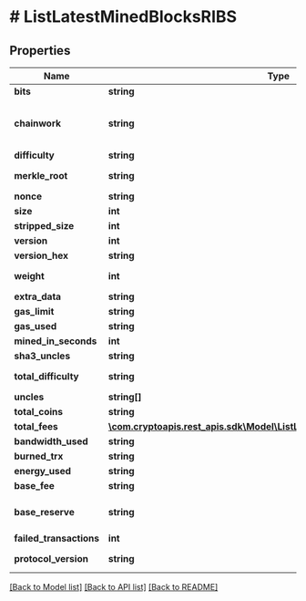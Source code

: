 # # ListLatestMinedBlocksRIBS

## Properties

Name | Type | Description | Notes
------------ | ------------- | ------------- | -------------
**bits** | **string** | Represents a specific sub-unit of Zcash. Bits have two-decimal precision |
**chainwork** | **string** | Represents a hexadecimal number of all the hashes necessary to produce the current chain. E.g., when converting 0000000000000000000000000000000000000000000086859f7a841475b236fd to a decimal you get 635262017308958427068157 hashes, or 635262 exahashes. |
**difficulty** | **string** | Represents a mathematical value of how hard it is to find a valid hash for this block. |
**merkle_root** | **string** | Defines the single and final (root) node of a Merkle tree. It is the combined hash of all transactions&#39; hashes that are part of a blockchain block. |
**nonce** | **string** | Represents a random value that can be adjusted to satisfy the proof of work |
**size** | **int** | Represents the total size of the block in Bytes. |
**stripped_size** | **int** | Defines the numeric representation of the block size excluding the witness data. |
**version** | **int** | Represents the transaction version number. |
**version_hex** | **string** | Is the hexadecimal string representation of the block&#39;s version. |
**weight** | **int** | Represents a measurement to compare the size of different transactions to each other in proportion to the block size limit. |
**extra_data** | **string** | Represents any data that can be included by the miner in the block. |
**gas_limit** | **string** | Defines the total gas limit of all transactions in the block. |
**gas_used** | **string** | Represents the total amount of gas used by all transactions in this block. |
**mined_in_seconds** | **int** | Specifies the amount of time required for the block to be mined in second |
**sha3_uncles** | **string** | Defines the combined hash of all uncles for a given parent. |
**total_difficulty** | **string** | Defines the total difficulty of the chain until this block, i.e. how difficult it is for a specific miner to mine a new block |
**uncles** | **string[]** |  |
**total_coins** | **string** | Representation of the total coins |
**total_fees** | [**\com.cryptoapis.rest_apis.sdk\Model\ListLatestMinedBlocksRIBSXTotalFees**](ListLatestMinedBlocksRIBSXTotalFees.md) |  |
**bandwidth_used** | **string** | Representation of the blocks&#39; bandwidth limit. | [optional]
**burned_trx** | **string** | Representation of the blocks&#39; burned TRX. | [optional]
**energy_used** | **string** | Representation of the blocks&#39; energy used. | [optional]
**base_fee** | **string** | Representation of the base fee |
**base_reserve** | **string** | Representation of the base reserve that refers to the minimum amount of XLM (the native cryptocurrency of the Stellar network) that an account must hold as a reserve as minimum balance. |
**failed_transactions** | **int** | Representation of the blocks&#39; failed transactions count |
**protocol_version** | **string** | Representation of protocol version which refers to the specific set of rules and standards that govern the behavior of the network&#39;s nodes and participants. |

[[Back to Model list]](../../README.md#models) [[Back to API list]](../../README.md#endpoints) [[Back to README]](../../README.md)
